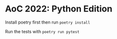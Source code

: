 # AoC 2022: Python Edition

Install poetry first then run `poetry install`

Run the tests with `poetry run pytest`
